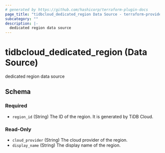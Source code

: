 ```yaml
---
# generated by https://github.com/hashicorp/terraform-plugin-docs
page_title: "tidbcloud_dedicated_region Data Source - terraform-provider-tidbcloud"
subcategory: ""
description: |-
  dedicated region data source
---
```


# tidbcloud_dedicated_region (Data Source)

dedicated region data source



<!-- schema generated by tfplugindocs -->
## Schema

### Required

- `region_id` (String) The ID of the region. It is generated by TiDB Cloud.

### Read-Only

- `cloud_provider` (String) The cloud provider of the region.
- `display_name` (String) The display name of the region.
